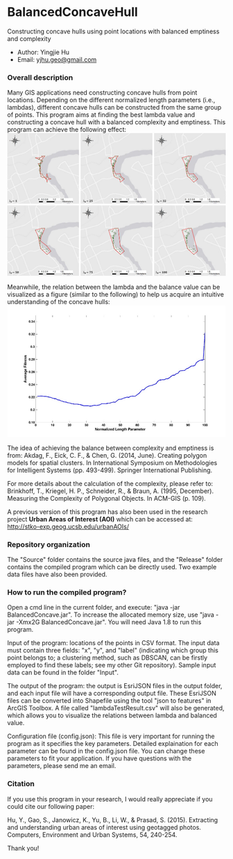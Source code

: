 # BalancedConcaveHull
Constructing concave hulls using point locations with balanced emptiness and complexity


* Author: Yingjie Hu
* Email: yjhu.geo@gmail.com


### Overall description 
Many GIS applications need constructing concave hulls from point locations. Depending on the different normalized length parameters (i.e., lambdas), different concave hulls can be constructed from the same group of points. This program aims at finding the best lambda value and constructing a concave hull with a balanced complexity and emptiness. This program can achieve the following effect:
![Balanced Concave Hull](https://github.com/YingjieHu/BalancedConcaveHull/blob/master/fig/lambdaPolygonSmall.jpg)

Meanwhile, the relation between the lambda and the balance value can be visualized as a figure (similar to the following) to help us acquire an intuitive understanding of the concave hulls:
![Balanced Concave Hull](https://github.com/YingjieHu/BalancedConcaveHull/blob/master/fig/lambdaCurveSmall.jpg)

The idea of achieving the balance between complexity and emptiness is from:
  Akdag, F., Eick, C. F., & Chen, G. (2014, June). Creating polygon models for spatial clusters. In   International Symposium on Methodologies for Intelligent Systems (pp. 493-499). Springer International   Publishing. 

For more details about the calculation of the complexity, please refer to:
  Brinkhoff, T., Kriegel, H. P., Schneider, R., & Braun, A. (1995, December). Measuring the Complexity of   Polygonal Objects. In ACM-GIS (p. 109).

A previous version of this program has also been used in the research project **Urban Areas of Interest (AOI)** which can be accessed at: http://stko-exp.geog.ucsb.edu/urbanAOIs/


### Repository organization
The "Source" folder contains the source java files, and the "Release" folder contains the compiled program which can be directly used. Two example data files have also been provided.

### How to run the compiled program?
Open a cmd line in the current folder, and execute: "java -jar BalancedConcave.jar". To  increase the allocated memory size, use "java -jar -Xmx2G BalancedConcave.jar". You will need Java 1.8 to run this program.

Input of the program: locations of the points in CSV format. The input data must contain three fields: "x", "y", and "label" (indicating which group this point belongs to; a clustering method, such as DBSCAN, can be firstly employed to find these labels; see my other Git repository). Sample input data can be found in the folder "Input".

The output of the program: the output is EsriJSON files in the output folder, and each input file will have a corresponding output file. These EsriJSON files can be converted into Shapefile using the tool "json to features" in ArcGIS Toolbox. A file called "lambdaTestResult.csv" will also be generated, which allows you to visualize the relations between lambda and balanced value.

Configuration file (config.json): This file is very important for running the program as it specifies the key parameters. Detailed explaination for each parameter can be found in the config.json file. You can change these parameters to fit your application. If you have questions with the parameters, please send me an email.



### Citation
If you use this program in your research, I would really appreciate if you could cite our following paper:

Hu, Y., Gao, S., Janowicz, K., Yu, B., Li, W., & Prasad, S. (2015). Extracting and understanding urban areas of interest using geotagged photos. Computers, Environment and Urban Systems, 54, 240-254.

Thank you!




